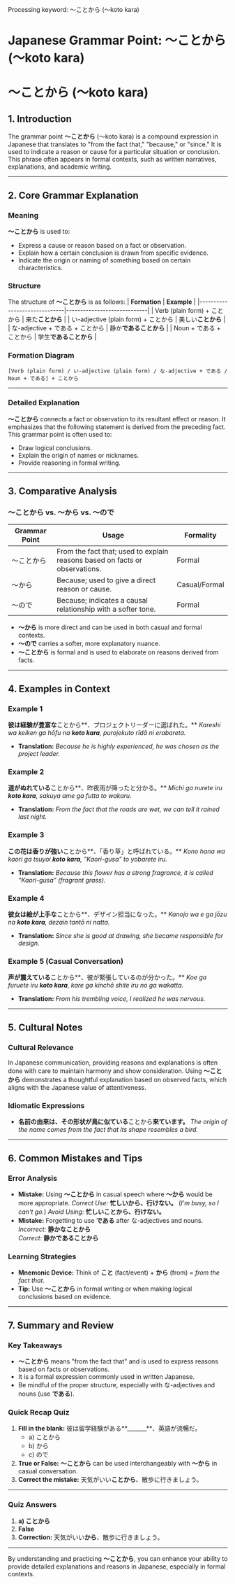 Processing keyword: ～ことから (〜koto kara)
# Japanese Grammar Point: ～ことから (〜koto kara)
# ～ことから (〜koto kara)
## 1. Introduction
The grammar point **～ことから** (〜koto kara) is a compound expression in Japanese that translates to "from the fact that," "because," or "since." It is used to indicate a reason or cause for a particular situation or conclusion. This phrase often appears in formal contexts, such as written narratives, explanations, and academic writing.

---
## 2. Core Grammar Explanation
### Meaning
**～ことから** is used to:
- Express a cause or reason based on a fact or observation.
- Explain how a certain conclusion is drawn from specific evidence.
- Indicate the origin or naming of something based on certain characteristics.
### Structure
The structure of **～ことから** is as follows:
| **Formation**                | **Example**                 |
|------------------------------|-----------------------------|
| Verb (plain form) + ことから     | 来た**ことから**          |
| い-adjective (plain form) + ことから | 美しい**ことから**        |
| な-adjective + である + ことから   | 静か**であることから**    |
| Noun + である + ことから         | 学生**であることから**    |
### Formation Diagram
```
[Verb (plain form) / い-adjective (plain form) / な-adjective + である / Noun + である] + ことから
```
---
### Detailed Explanation
**～ことから** connects a fact or observation to its resultant effect or reason. It emphasizes that the following statement is derived from the preceding fact. This grammar point is often used to:
- Draw logical conclusions.
- Explain the origin of names or nicknames.
- Provide reasoning in formal writing.
---
## 3. Comparative Analysis
### ～ことから vs. ～から vs. ～ので
| Grammar Point | Usage                                             | Formality      |
|---------------|---------------------------------------------------|----------------|
| ～ことから      | From the fact that; used to explain reasons based on facts or observations. | Formal         |
| ～から          | Because; used to give a direct reason or cause.    | Casual/Formal |
| ～ので          | Because; indicates a causal relationship with a softer tone. | Formal         |
- **～から** is more direct and can be used in both casual and formal contexts.
- **～ので** carries a softer, more explanatory nuance.
- **～ことから** is formal and is used to elaborate on reasons derived from facts.
---
## 4. Examples in Context
### Example 1
**彼は経験が豊富な**ことから**、プロジェクトリーダーに選ばれた。**
*Kareshi wa keiken ga hōfu na **koto kara**, purojekuto rīdā ni erabareta.*
- **Translation:** *Because he is highly experienced, he was chosen as the project leader.*
### Example 2
**道がぬれている**ことから**、昨夜雨が降ったと分かる。**
*Michi ga nurete iru **koto kara**, sakuya ame ga futta to wakaru.*
- **Translation:** *From the fact that the roads are wet, we can tell it rained last night.*
### Example 3
**この花は香りが強い**ことから**、「香り草」と呼ばれている。**
*Kono hana wa kaori ga tsuyoi **koto kara**, "Kaori-gusa" to yobarete iru.*
- **Translation:** *Because this flower has a strong fragrance, it is called "Kaori-gusa" (fragrant grass).*
### Example 4
**彼女は絵が上手な**ことから**、デザイン担当になった。**
*Kanojo wa e ga jōzu na **koto kara**, dezain tantō ni natta.*
- **Translation:** *Since she is good at drawing, she became responsible for design.*
### Example 5 (Casual Conversation)
**声が震えている**ことから**、彼が緊張しているのが分かった。**
*Koe ga furuete iru **koto kara**, kare ga kinchō shite iru no ga wakatta.*
- **Translation:** *From his trembling voice, I realized he was nervous.*
---
## 5. Cultural Notes
### Cultural Relevance
In Japanese communication, providing reasons and explanations is often done with care to maintain harmony and show consideration. Using **～ことから** demonstrates a thoughtful explanation based on observed facts, which aligns with the Japanese value of attentiveness.
### Idiomatic Expressions
- **名前の由来は、その形状が鳥に似ている**ことから**来ています。**
  *The origin of the name comes from the fact that its shape resembles a bird.*
---
## 6. Common Mistakes and Tips
### Error Analysis
- **Mistake:** Using **～ことから** in casual speech where **～から** would be more appropriate.
  *Correct Use:* **忙しいから、行けない。** (*I'm busy, so I can't go.*)
  *Avoid Using:* **忙しいことから、行けない。**
- **Mistake:** Forgetting to use **である** after な-adjectives and nouns.
  *Incorrect:* **静かなことから**  
  *Correct:* **静かであることから**
### Learning Strategies
- **Mnemonic Device:** Think of **こと** (fact/event) + **から** (from) = *from the fact that*.
- **Tip:** Use **～ことから** in formal writing or when making logical conclusions based on evidence.
---
## 7. Summary and Review
### Key Takeaways
- **～ことから** means "from the fact that" and is used to express reasons based on facts or observations.
- It is a formal expression commonly used in written Japanese.
- Be mindful of the proper structure, especially with な-adjectives and nouns (use **である**).
### Quick Recap Quiz
1. **Fill in the blank:** 彼は留学経験がある**_______**、英語が流暢だ。
   - a) ことから
   - b) から
   - c) ので
2. **True or False:** **～ことから** can be used interchangeably with **～から** in casual conversation.
3. **Correct the mistake:** 天気がいい**ことから**、散歩に行きましょう。
---
### Quiz Answers
1. **a) ことから**
2. **False**
3. **Correction:** 天気がいい**から**、散歩に行きましょう。
---
By understanding and practicing **～ことから**, you can enhance your ability to provide detailed explanations and reasons in Japanese, especially in formal contexts.
